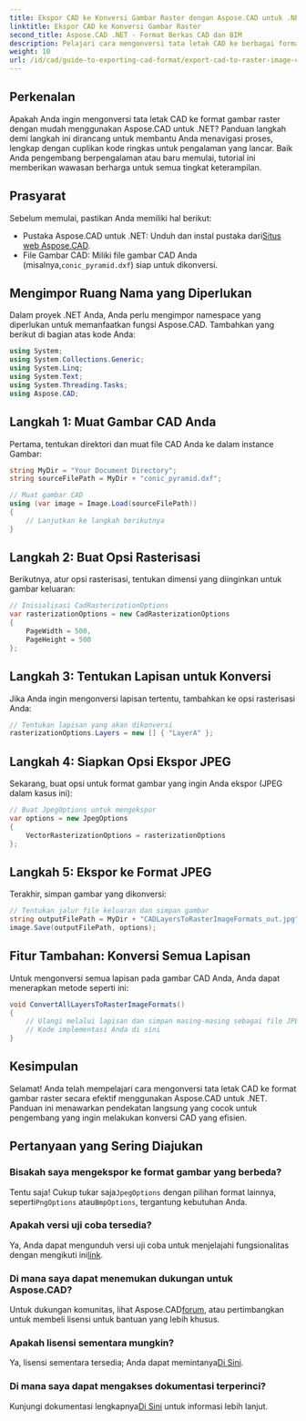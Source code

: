```yaml
---
title: Ekspor CAD ke Konversi Gambar Raster dengan Aspose.CAD untuk .NET
linktitle: Ekspor CAD ke Konversi Gambar Raster
second_title: Aspose.CAD .NET - Format Berkas CAD dan BIM
description: Pelajari cara mengonversi tata letak CAD ke berbagai format gambar raster secara efisien menggunakan Aspose.CAD untuk .NET. Panduan komprehensif ini memandu Anda melalui proses tersebut dengan kode yang jelas.
weight: 10
url: /id/cad/guide-to-exporting-cad-format/export-cad-to-raster-image-conversion/
---
```

## Perkenalan

Apakah Anda ingin mengonversi tata letak CAD ke format gambar raster dengan mudah menggunakan Aspose.CAD untuk .NET? Panduan langkah demi langkah ini dirancang untuk membantu Anda menavigasi proses, lengkap dengan cuplikan kode ringkas untuk pengalaman yang lancar. Baik Anda pengembang berpengalaman atau baru memulai, tutorial ini memberikan wawasan berharga untuk semua tingkat keterampilan.

## Prasyarat

Sebelum memulai, pastikan Anda memiliki hal berikut:

- Pustaka Aspose.CAD untuk .NET: Unduh dan instal pustaka dari[Situs web Aspose.CAD](https://releases.aspose.com/cad/net/).
-  File Gambar CAD: Miliki file gambar CAD Anda (misalnya,`conic_pyramid.dxf`) siap untuk dikonversi.

## Mengimpor Ruang Nama yang Diperlukan

Dalam proyek .NET Anda, Anda perlu mengimpor namespace yang diperlukan untuk memanfaatkan fungsi Aspose.CAD. Tambahkan yang berikut di bagian atas kode Anda:

```csharp
using System;
using System.Collections.Generic;
using System.Linq;
using System.Text;
using System.Threading.Tasks;
using Aspose.CAD;
```

## Langkah 1: Muat Gambar CAD Anda

Pertama, tentukan direktori dan muat file CAD Anda ke dalam instance Gambar:

```csharp
string MyDir = "Your Document Directory";
string sourceFilePath = MyDir + "conic_pyramid.dxf";

// Muat gambar CAD
using (var image = Image.Load(sourceFilePath))
{
    // Lanjutkan ke langkah berikutnya
}
```

## Langkah 2: Buat Opsi Rasterisasi

Berikutnya, atur opsi rasterisasi, tentukan dimensi yang diinginkan untuk gambar keluaran:

```csharp
// Inisialisasi CadRasterizationOptions
var rasterizationOptions = new CadRasterizationOptions
{
    PageWidth = 500,
    PageHeight = 500
};
```

## Langkah 3: Tentukan Lapisan untuk Konversi

Jika Anda ingin mengonversi lapisan tertentu, tambahkan ke opsi rasterisasi Anda:

```csharp
// Tentukan lapisan yang akan dikonversi
rasterizationOptions.Layers = new [] { "LayerA" };
```

## Langkah 4: Siapkan Opsi Ekspor JPEG

Sekarang, buat opsi untuk format gambar yang ingin Anda ekspor (JPEG dalam kasus ini):

```csharp
// Buat JpegOptions untuk mengekspor
var options = new JpegOptions
{
    VectorRasterizationOptions = rasterizationOptions
};
```

## Langkah 5: Ekspor ke Format JPEG

Terakhir, simpan gambar yang dikonversi:

```csharp
// Tentukan jalur file keluaran dan simpan gambar
string outputFilePath = MyDir + "CADLayersToRasterImageFormats_out.jpg";
image.Save(outputFilePath, options);
```

## Fitur Tambahan: Konversi Semua Lapisan

Untuk mengonversi semua lapisan pada gambar CAD Anda, Anda dapat menerapkan metode seperti ini:

```csharp
void ConvertAllLayersToRasterImageFormats()
{
    // Ulangi melalui lapisan dan simpan masing-masing sebagai file JPEG terpisah
    // Kode implementasi Anda di sini
}
```

## Kesimpulan

Selamat! Anda telah mempelajari cara mengonversi tata letak CAD ke format gambar raster secara efektif menggunakan Aspose.CAD untuk .NET. Panduan ini menawarkan pendekatan langsung yang cocok untuk pengembang yang ingin melakukan konversi CAD yang efisien.

## Pertanyaan yang Sering Diajukan

### Bisakah saya mengekspor ke format gambar yang berbeda?

 Tentu saja! Cukup tukar saja`JpegOptions` dengan pilihan format lainnya, seperti`PngOptions` atau`BmpOptions`, tergantung kebutuhan Anda.

### Apakah versi uji coba tersedia?

 Ya, Anda dapat mengunduh versi uji coba untuk menjelajahi fungsionalitas dengan mengikuti ini[link](https://releases.aspose.com/cad/net/).

### Di mana saya dapat menemukan dukungan untuk Aspose.CAD?

 Untuk dukungan komunitas, lihat Aspose.CAD[forum](https://forum.aspose.com/c/cad/19), atau pertimbangkan untuk membeli lisensi untuk bantuan yang lebih khusus.

### Apakah lisensi sementara mungkin?

 Ya, lisensi sementara tersedia; Anda dapat memintanya[Di Sini](https://purchase.conholdate.com/temporary-license/).

### Di mana saya dapat mengakses dokumentasi terperinci?

 Kunjungi dokumentasi lengkapnya[Di Sini](https://reference.aspose.com/cad/net/) untuk informasi lebih lanjut.
